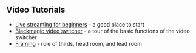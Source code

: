 ## Video Tutorials

* [Live streaming for beginners](https://www.youtube.com/watch?v=mXTADKmZOnY) - a good place to start
* [Blackmagic video switcher](https://www.youtube.com/watch?v=mYE3LSh2ZKY) - a tour of the basic functions of the video switcher
* [Framing](https://www.youtube.com/watch?v=hC3clRr7K70) - rule of thirds, head room, and lead room
